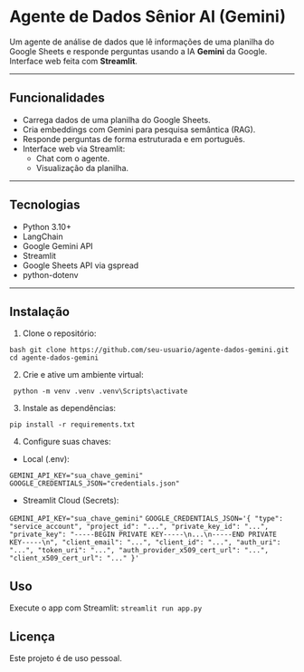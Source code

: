 # Agente de Dados Sênior AI (Gemini)

Um agente de análise de dados que lê informações de uma planilha do Google Sheets e responde perguntas usando a IA **Gemini** da Google. Interface web feita com **Streamlit**.

---

## Funcionalidades

- Carrega dados de uma planilha do Google Sheets.
- Cria embeddings com Gemini para pesquisa semântica (RAG).
- Responde perguntas de forma estruturada e em português.
- Interface web via Streamlit:
  - Chat com o agente.
  - Visualização da planilha.

---

## Tecnologias

- Python 3.10+
- LangChain
- Google Gemini API
- Streamlit
- Google Sheets API via gspread
- python-dotenv

---

## Instalação

1. Clone o repositório:

``bash
git clone https://github.com/seu-usuario/agente-dados-gemini.git
cd agente-dados-gemini``

2. Crie e ative um ambiente virtual:

``
python -m venv .venv
.venv\Scripts\activate``

3. Instale as dependências:

``pip install -r requirements.txt``

4. Configure suas chaves:

- Local (.env):

``GEMINI_API_KEY="sua_chave_gemini"``
``GOOGLE_CREDENTIALS_JSON="credentials.json"``

- Streamlit Cloud (Secrets):

``GEMINI_API_KEY="sua_chave_gemini"``
``GOOGLE_CREDENTIALS_JSON='{
  "type": "service_account",
  "project_id": "...",
  "private_key_id": "...",
  "private_key": "-----BEGIN PRIVATE KEY-----\n...\n-----END PRIVATE KEY-----\n",
  "client_email": "...",
  "client_id": "...",
  "auth_uri": "...",
  "token_uri": "...",
  "auth_provider_x509_cert_url": "...",
  "client_x509_cert_url": "..."
}'``

## Uso

Execute o app com Streamlit:
``streamlit run app.py``


## Licença

Este projeto é de uso pessoal.

